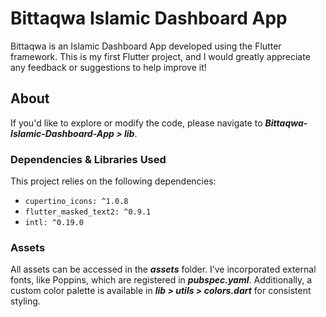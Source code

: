 # Bittaqwa Islamic Dashboard App

Bittaqwa is an Islamic Dashboard App developed using the Flutter framework. This is my first Flutter project, and I would greatly appreciate any feedback or suggestions to help improve it!

## About
If you'd like to explore or modify the code, please navigate to **_Bittaqwa-Islamic-Dashboard-App > lib_**.

### Dependencies & Libraries Used

This project relies on the following dependencies:
- `cupertino_icons: ^1.0.8`
- `flutter_masked_text2: ^0.9.1`
- `intl: ^0.19.0`

### Assets
All assets can be accessed in the **_assets_** folder. I’ve incorporated external fonts, like Poppins, which are registered in **_pubspec.yaml_**. Additionally, a custom color palette is available in **_lib > utils > colors.dart_** for consistent styling.
